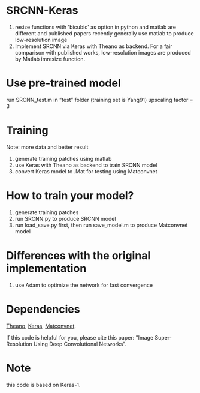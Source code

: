 # SRCNN-Keras
1. resize functions with 'bicubic' as option in python and matlab are different and published papers recently generally use matlab to produce low-resolution image
2. Implement SRCNN via Keras with Theano as backend. For a fair comparison with published works, low-resolution images are produced by Matlab imresize function.

# Use pre-trained model
run SRCNN_test.m in “test” folder (training set is Yang91)
upscaling factor = 3

# Training
Note: more data and better result

1. generate training patches using matlab 
2. use Keras with Theano as backend to train SRCNN model
3. convert Keras model to .Mat for testing using Matconvnet

# How to train your model?
1. generate training patches 
2. run SRCNN.py to produce SRCNN model
3. run load_save.py first, then run save_model.m to produce Matconvnet model 

# Differences with the original implementation
1. use Adam to optimize the network for fast convergence
 
# Dependencies
[Theano](http://github.com/Theano/Theano), [Keras](http://github.com/fchollet/keras), [Matconvnet](http://www.vlfeat.org/matconvnet/).


If this code is helpful for you, please cite this paper: "Image Super-Resolution Using Deep Convolutional Networks".

# Note
this code is based on Keras-1. 



